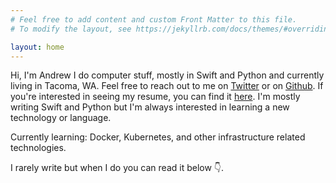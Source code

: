 ```yaml
---
# Feel free to add content and custom Front Matter to this file.
# To modify the layout, see https://jekyllrb.com/docs/themes/#overriding-theme-defaults

layout: home
---
```


Hi, I'm Andrew I do computer stuff, mostly in Swift and Python and currently living in Tacoma, WA.
Feel free to reach out to me on [Twitter](https://twitter.com/miotke) or on [Github](https://github.com/miotke).
If you're interested in seeing my resume, you can find it [here](https://andrewmiotke.com/resume.html).
I'm mostly writing Swift and Python but I'm always interested in learning a new technology or language.

Currently learning: Docker, Kubernetes, and other infrastructure related technologies.

I rarely write but when I do you can read it below 👇.
